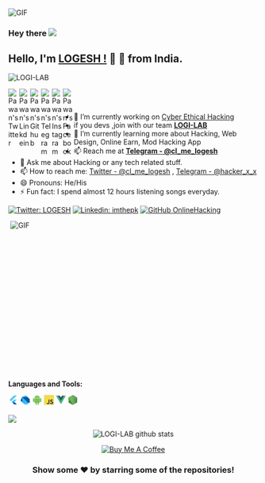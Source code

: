 
 <img align="center" alt="GIF" src="https://adcy.io/wp-content/uploads/2020/04/anti-hacking.gif" width="1020" height="500" />

### Hey there <img src="https://media.giphy.com/media/hvRJCLFzcasrR4ia7z/giphy.gif" width="25px">

## Hello, I'm [LOGESH !](https://t.me/cl_me_logesh) 👋 🚀 from India.

<p align="left"> <img src="https://komarev.com/ghpvc/?username=LOGI-LAB&label=Views&color=blue&style=plastic" alt="LOGI-LAB" /> </p>

<a href="https://twitter.com/cl_me_logesh">
  <img align="left" alt="Pawan's Twitter" width="22px" src="https://cdn.jsdelivr.net/npm/simple-icons@v3/icons/twitter.svg" />
</a>
<a href="https://linkedin.com/in/cl-me-logesh007">
  <img align="left" alt="Pawan's Linkdein" width="22px" src="https://cdn.jsdelivr.net/npm/simple-icons@v3/icons/linkedin.svg" />
</a>
<a href="https://github.com/LOGI-LAB">
  <img align="left" alt="Pawan's Github" width="22px" src="https://cdn.jsdelivr.net/npm/simple-icons@v3/icons/github.svg" />
</a>
<a href="https://t.me/hacker_x_x">
  <img align="left" alt="Pawan's Telegram" width="22px" src="https://cdn.jsdelivr.net/npm/simple-icons@v3/icons/telegram.svg" />
</a>
<a href="https://instagram.com/cl_me_logesh/">
  <img align="left" alt="Pawan's Instagram" width="22px" src="https://cdn.jsdelivr.net/npm/simple-icons@v3/icons/instagram.svg" />
</a>
<a href="https://www.facebook.com/sgl.kumar.7/">
  <img align="left" alt="Pawan's Facebook" width="22px" src="https://cdn.jsdelivr.net/npm/simple-icons@v3/icons/facebook.svg" />
</a>

<br/>
<br/>



- 🔭 I’m currently working on [Cyber Ethical Hacking](https://t.me/hacker_x_x)
- if you devs ,join with our team **[LOGI-LAB](https://github.com/orgs/https-github-com-LOGI-LAB/dashboard)**
- 🌱 I’m currently learning more about Hacking, Web Design, Online Earn, Mod Hacking App
- 📫 Reach me at **[Telegram - @cl_me_logesh](https://telegram.dog/cl_me_logesh)**
- 💬 Ask me about Hacking or any tech related stuff.
- 📫 How to reach me: [Twitter - @cl_me_logesh](https://twitter.com/cl_me_logesh) , [Telegram - @hacker_x_x](https://telegram.dog/hacker_x_x)
- 😄 Pronouns: He/His
- ⚡ Fun fact: I spend almost 12 hours listening songs everyday.

[![Twitter: LOGESH](https://img.shields.io/twitter/follow/LOGESH?style=social)](https://twitter.com/CL_ME_LOGESH)
[![Linkedin: imthepk](https://img.shields.io/badge/-LOGESH-blue?style=flat-square&logo=Linkedin&logoColor=white&link=https://www.linkedin.com/in/cl-me-logesh007/)](https://www.linkedin.com/in/cl-me-logesh007/)
[![GitHub OnlineHacking](https://img.shields.io/github/followers/LOGI-LAB?label=follow&style=social)](https://github.com/LOGI-LAB)


 <img align="right" alt="GIF" src="https://github.com/abhisheknaiidu/abhisheknaiidu/blob/master/code.gif?raw=true" width="500" height="320" />

**Languages and Tools:**  

<code><img height="20" src="https://raw.githubusercontent.com/github/explore/80688e429a7d4ef2fca1e82350fe8e3517d3494d/topics/flutter/flutter.png"></code>
<code><img height="20" src="https://raw.githubusercontent.com/github/explore/80688e429a7d4ef2fca1e82350fe8e3517d3494d/topics/dart/dart.png"></code>
<code><img height="20" src="https://raw.githubusercontent.com/github/explore/80688e429a7d4ef2fca1e82350fe8e3517d3494d/topics/android/android.png"></code>
<code><img height="20" src="https://raw.githubusercontent.com/github/explore/80688e429a7d4ef2fca1e82350fe8e3517d3494d/topics/javascript/javascript.png"></code>
<code><img height="20" src="https://raw.githubusercontent.com/github/explore/80688e429a7d4ef2fca1e82350fe8e3517d3494d/topics/vue/vue.png"></code>
<code><img height="20" src="https://raw.githubusercontent.com/github/explore/80688e429a7d4ef2fca1e82350fe8e3517d3494d/topics/nodejs/nodejs.png"></code>    

<a href="https://github.com/logi-lab">
  <img align="center" src="https://github-readme-stats.vercel.app/api/top-langs/?username=LOGI-LAB&theme=light&hide_langs_below=1" />
</a>
<a href="https://github.com/LOGI-LAB">
 
</a>

<p align="center"> <img src="https://github-readme-stats.vercel.app/api?username=LOGI-LAB&show_icons=true&theme=gotham" alt="LOGI-LAB github stats" />
  
   <p align="center"><a href="https://www.buymeacoffee.com/logesh" target="_blank"><img src="https://cdn.buymeacoffee.com/buttons/default-yellow.png" alt="Buy Me A Coffee" width="400" ></a>

<div align="center">

### Show some ❤️ by starring some of the repositories!

</div>

